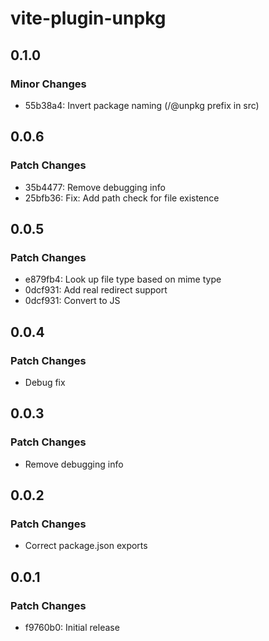 # vite-plugin-unpkg

## 0.1.0

### Minor Changes

- 55b38a4: Invert package naming (/@unpkg prefix in src)

## 0.0.6

### Patch Changes

- 35b4477: Remove debugging info
- 25bfb36: Fix: Add path check for file existence

## 0.0.5

### Patch Changes

- e879fb4: Look up file type based on mime type
- 0dcf931: Add real redirect support
- 0dcf931: Convert to JS

## 0.0.4

### Patch Changes

- Debug fix

## 0.0.3

### Patch Changes

- Remove debugging info

## 0.0.2

### Patch Changes

- Correct package.json exports

## 0.0.1

### Patch Changes

- f9760b0: Initial release
